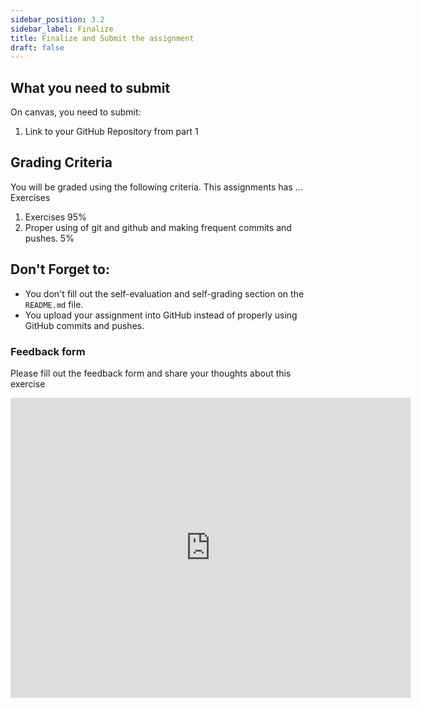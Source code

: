 ```yaml
---
sidebar_position: 3.2
sidebar_label: Finalize
title: Finalize and Submit the assignment
draft: false
---
```


## What you need to submit
On canvas, you need to submit:
1. Link to your GitHub Repository from part 1

## Grading Criteria
You will be graded using the following criteria.
This assignments has ... Exercises
1. Exercises 95%
2. Proper using of git and github and making frequent commits and pushes. 5%

## Don't Forget to:
* You don't fill out the self-evaluation and self-grading section on the `README.md` file.
* You upload your assignment into GitHub instead of properly using GitHub commits and pushes.

### Feedback form
Please fill out the feedback form and share your thoughts about this exercise
<iframe width="640" height= "480" src= "https://forms.office.com/Pages/ResponsePage.aspx?id=bC4i9cZf60iPA3PbGCA7Y33H7NKgRR5CkMtRYawNvXtUNjkyNjJDVktDT1QwTTRYVUpKVTZSVktVNS4u&embed=true" frameborder= "0" marginwidth= "0" marginheight= "0" style= {{border: `none`, maxWidth:`100%`, maxHeight:`100vh`}} allowfullscreen webkitallowfullscreen mozallowfullscreen msallowfullscreen> </iframe>